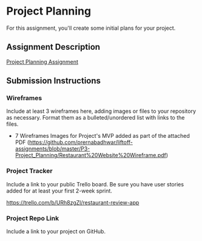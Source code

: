 # Project Planning
For this assignment, you'll create some initial plans for your project.

## Assignment Description
[Project Planning Assignment](https://education.launchcode.org/liftoff/modules/assignments/project-planning)

## Submission Instructions

### Wireframes

Include at least 3 wireframes here, adding images or files to your repository as necessary. Format them as a bulleted/unordered list with links to the files.

* 7 Wireframes Images for Project's MVP added as part of the attached PDF (https://github.com/prernabadhwar/liftoff-assignments/blob/master/P3-Project_Planning/Restaurant%20Website%20Wireframe.pdf)

### Project Tracker

Include a link to your public Trello board. Be sure you have user stories added for at least your first 2-week sprint.

https://trello.com/b/URh8zgZl/restaurant-review-app

### Project Repo Link

Include a link to your project on GitHub.
